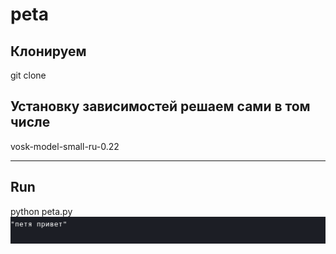 # peta

## Клонируем

git clone

## Установку зависимостей решаем сами в том числе

vosk-model-small-ru-0.22

---

## Run

python peta.py
![xakerm](peta.png)